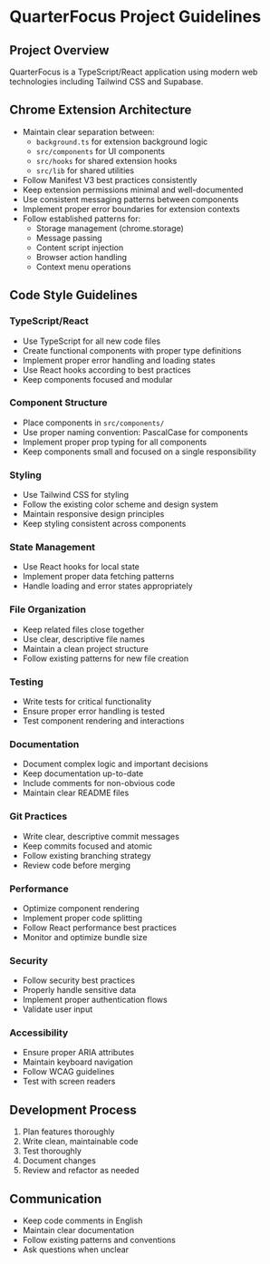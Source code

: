 # QuarterFocus Project Guidelines

## Project Overview
QuarterFocus is a TypeScript/React application using modern web technologies including Tailwind CSS and Supabase.

## Chrome Extension Architecture
- Maintain clear separation between:
  - `background.ts` for extension background logic
  - `src/components` for UI components
  - `src/hooks` for shared extension hooks
  - `src/lib` for shared utilities
- Follow Manifest V3 best practices consistently
- Keep extension permissions minimal and well-documented
- Use consistent messaging patterns between components
- Implement proper error boundaries for extension contexts
- Follow established patterns for:
  - Storage management (chrome.storage)
  - Message passing
  - Content script injection
  - Browser action handling
  - Context menu operations

## Code Style Guidelines

### TypeScript/React
- Use TypeScript for all new code files
- Create functional components with proper type definitions
- Implement proper error handling and loading states
- Use React hooks according to best practices
- Keep components focused and modular

### Component Structure
- Place components in `src/components/`
- Use proper naming convention: PascalCase for components
- Implement proper prop typing for all components
- Keep components small and focused on a single responsibility

### Styling
- Use Tailwind CSS for styling
- Follow the existing color scheme and design system
- Maintain responsive design principles
- Keep styling consistent across components

### State Management
- Use React hooks for local state
- Implement proper data fetching patterns
- Handle loading and error states appropriately

### File Organization
- Keep related files close together
- Use clear, descriptive file names
- Maintain a clean project structure
- Follow existing patterns for new file creation

### Testing
- Write tests for critical functionality
- Ensure proper error handling is tested
- Test component rendering and interactions

### Documentation
- Document complex logic and important decisions
- Keep documentation up-to-date
- Include comments for non-obvious code
- Maintain clear README files

### Git Practices
- Write clear, descriptive commit messages
- Keep commits focused and atomic
- Follow existing branching strategy
- Review code before merging

### Performance
- Optimize component rendering
- Implement proper code splitting
- Follow React performance best practices
- Monitor and optimize bundle size

### Security
- Follow security best practices
- Properly handle sensitive data
- Implement proper authentication flows
- Validate user input

### Accessibility
- Ensure proper ARIA attributes
- Maintain keyboard navigation
- Follow WCAG guidelines
- Test with screen readers

## Development Process
1. Plan features thoroughly
2. Write clean, maintainable code
3. Test thoroughly
4. Document changes
5. Review and refactor as needed

## Communication
- Keep code comments in English
- Maintain clear documentation
- Follow existing patterns and conventions
- Ask questions when unclear
